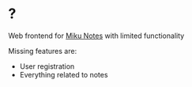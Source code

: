 # ?

Web frontend for [Miku Notes](https://github.com/kutoru/miku-notes) with limited functionality

Missing features are:
- User registration
- Everything related to notes

